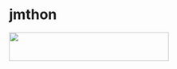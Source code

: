 # jmthon

<p align="left"><a href="https://heroku.com/deploy?template=https://github.com/kro6/roz"> <img src="https://img.shields.io/badge/Deploy%20To%20Heroku-purple?style=for-the-badge&logo=heroku" width="320" height="58.45"/></a></p>
